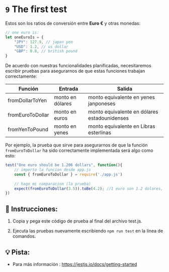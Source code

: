 # `9` The first test

Estos son los ratios de conversión entre **Euro €** y otras monedas:

```js
// one euro is:
let oneEuroIs = {
    "JPY": 127.9, // japan yen
    "USD": 1.2, // us dollar
    "GBP": 0.8, // british pound
}
```

De acuerdo con nuestras funcionalidades planificadas, necesitaremos escribir pruebas para asegurarnos de que estas funciones trabajan correctamente:

| Función           | Entrada             | Salida                                      |
| ----------------- | ------------------ | -------------------------------------------- |
| fromDollarToYen   | monto en dólares   | monto equivalente en yenes janponeses        |
| fromEuroToDollar  | monto en euros     | monto equivalente en dólares estadounidenses |
| fromYenToPound    | monto en yenes     | monto equivalente en Libras esterlinas       |

Por ejemplo, la prueba que sirve para asegurarnos de que la función `fromEuroToDollar` ha sido correctamente implementada será algo como esto:

```js
test("One euro should be 1.206 dollars", function(){
    // importo la funcion desde app.js
    const { fromEuroToDollar } = require('./app.js')
    
    // hago mi comparacion (la prueba)
    expect(fromEuroToDollar(3.5)).toBe(4.2); //1 euro son 1.2 dolares, entonces 3.5 euros deberian ser = (3.5 * 1.2)
})
```

## 📝 Instrucciones:

1. Copia y pega este código de prueba al final del archivo test.js.

2. Ejecuta las pruebas nuevamente escribiendo `npm run test` en la línea de comandos.

## 💡 Pista:

+ Para más información : https://jestjs.io/docs/getting-started